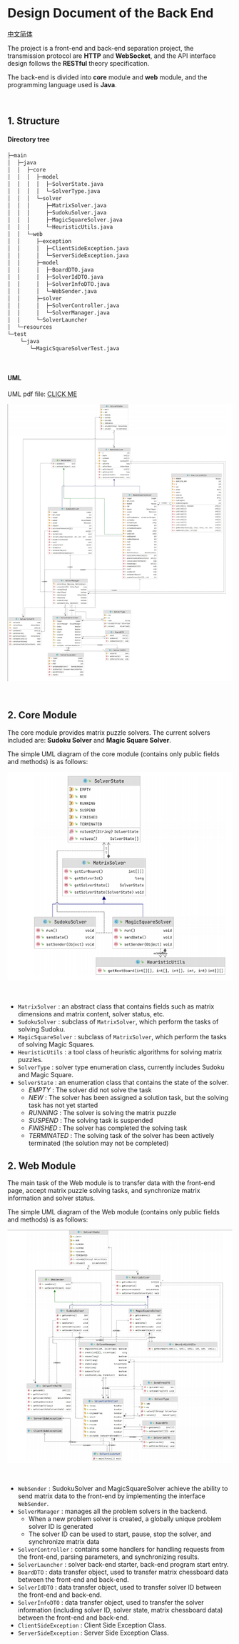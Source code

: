 # Design Document of the Back End

[中文简体](./design_document_back_end-zh-cn.md)

The project is a front-end and back-end separation project, the transmission protocol are **HTTP** and **WebSocket**, and the API interface design follows the **RESTful** theory specification.

The back-end is divided into **core** module and **web** module, and the programming language used is **Java**.

<br>

## 1. Structure

#### Directory tree

```shell
├─main
│  ├─java
│  │  ├─core
│  │  │  ├─model
│  │  │  │  ├─SolverState.java
│  │  │  │  └─SolverType.java
│  │  │  └─solver
│  │  │     ├─MatrixSolver.java
│  │  │     ├─SudokuSolver.java
│  │  │     ├─MagicSquareSolver.java
│  │  │     └─HeuristicUtils.java
│  │  └─web
│  │     ├─exception
│  │     │  ├─ClientSideException.java
│  │     │  └─ServerSideException.java
│  │     ├─model
│  │     │  ├─BoardDTO.java
│  │     │  ├─SolverIdDTO.java
│  │     │  ├─SolverInfoDTO.java
│  │     │  └─WebSender.java
│  │     ├─solver
│  │     │  ├─SolverController.java
│  │     │  └─SolverManager.java
│  │     └─SolverLauncher
│  └─resources
└─test
    └─java
       └─MagicSquareSolverTest.java
```

<br>

#### UML

UML pdf file: [CLICK ME](UML.pdf)

![UML](image/UML.png)

<br>

## 2. Core Module

The core module provides matrix puzzle solvers. The current solvers included are: **Sudoku Solver** and **Magic Square Solver**.

The simple UML diagram of the core module (contains only public fields and methods) is as follows:

![UML-solver_core-simple](image/UML-solver_core-simple.png)

<br>

+ `MatrixSolver` : an abstract class that contains fields such as matrix dimensions and matrix content, solver status, etc.
+ `SudokuSolver` : subclass of `MatrixSolver`, which perform the tasks of solving Sudoku.
+ `MagicSquareSolver` : subclass of `MatrixSolver`, which perform the tasks of solving Magic Squares.
+ `HeuristicUtils` : a tool class of heuristic algorithms for solving matrix puzzles.
+ `SolverType` : solver type enumeration class, currently includes Sudoku and Magic Square.
+ `SolverState` : an enumeration class that contains the state of the solver.
  - *EMPTY* : The solver did not solve the task
  - *NEW* : The solver has been assigned a solution task, but the solving task has not yet started
  - *RUNNING* : The solver is solving the matrix puzzle
  - *SUSPEND* : The solving task is suspended
  - *FINISHED* : The solver has completed the solving task
  - *TERMINATED* : The solving task of the solver has been actively terminated (the solution may not be completed)


## 2. Web Module

The main task of the Web module is to transfer data with the front-end page, accept matrix puzzle solving tasks, and synchronize matrix information and solver status.

The simple UML diagram of the Web module (contains only public fields and methods) is as follows:

![UML-Core](image/UML-Web.png)

<br>

+ `WebSender` : SudokuSolver and MagicSquareSolver achieve the ability to send matrix data to the front-end by implementing the interface `WebSender`.
+ `SolverManager` : manages all the problem solvers in the backend.
  - When a new problem solver is created, a globally unique problem solver ID is generated
  - The solver ID can be used to start, pause, stop the solver, and synchronize matrix data
+ `SolverController` : contains some handlers for handling requests from the front-end, parsing parameters, and synchronizing results.
+ `SolverLauncher` : solver back-end starter, back-end program start entry.
+ `BoardDTO` : data transfer object, used to transfer matrix chessboard data between the front-end and back-end.
+ `SolverIdDTO` : data transfer object, used to transfer solver ID between the front-end and back-end.
+ `SolverInfoDTO` : data transfer object, used to transfer the solver information (including solver ID, solver state, matrix chessboard data) between the front-end and back-end.
+ `ClientSideException` : Client Side Exception Class.
+ `ServerSideException` : Server Side Exception Class.